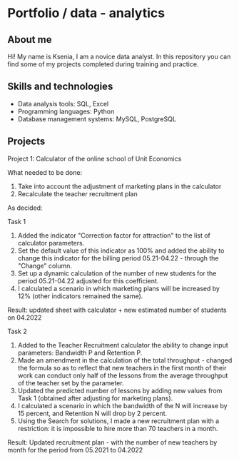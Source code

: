 # Portfolio / data - analytics
## About me

<p> Hi! My name is Ksenia, I am a novice data analyst. In this repository you can find some of my projects completed during training and practice. </p>

## Skills and technologies

<ul> 
  <li> Data analysis tools: SQL, Excel </li>
  <li> Programming languages: Python </li>
  <li> Database management systems: MySQL, PostgreSQL </li> </ul>
  
## Projects

<p> Project 1: Calculator of the online school of Unit Economics </p>

<p> What needed to be done: </p>
<ol>
  <li>Take into account the adjustment of marketing plans in the calculator</li>
  <li>Recalculate the teacher recruitment plan</li>
</ol>

<p> As decided: </p>
<p> Task 1 </p>
<ol>
  <li> Added the indicator "Correction factor for attraction" to the list of calculator parameters. </li>
  <li> Set the default value of this indicator as 100% and added the ability to change this indicator for the billing period 05.21-04.22 - through the "Change" column. </li>
  <li> Set up a dynamic calculation of the number of new students for the period 05.21-04.22 adjusted for this coefficient. </li>
  <li> I calculated a scenario in which marketing plans will be increased by 12% (other indicators remained the same). </li>
</ol>
<p> Result: updated sheet with calculator + new estimated number of students on 04.2022 </p>
<p> Task 2 </p>
<ol> 
  <li> Added to the Teacher Recruitment calculator the ability to change input parameters: Bandwidth P and Retention P. </li>
  <li> Made an amendment in the calculation of the total throughput - changed the formula so as to reflect that new teachers in the first month of their work can conduct only half of the lessons from the average throughput of the teacher set by the parameter. </li>
  <li> Updated the predicted number of lessons by adding new values from Task 1 (obtained after adjusting for marketing plans). </li>
  <li> I calculated a scenario in which the bandwidth of the N will increase by 15 percent, and Retention N will drop by 2 percent. </li>
  <li> Using the Search for solutions, I made a new recruitment plan with a restriction: it is impossible to hire more than 70 teachers in a month. </li>
</ol>
<p> Result: Updated recruitment plan - with the number of new teachers by month for the period from 05.2021 to 04.2022 </p>

